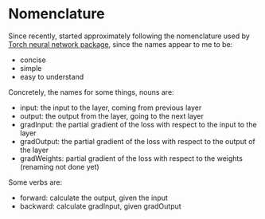 # Nomenclature

Since recently, started approximately following the nomenclature used by [Torch neural network package](http://torch.cogbits.com/doc/nn/index.html), since the names appear to me to be:
* concise
* simple
* easy to understand

Concretely, the names for some things, nouns are:
* input: the input to the layer, coming from previous layer
* output: the output from the layer, going to the next layer
* gradInput: the partial gradient of the loss with respect to the input to the layer
* gradOutput: the partial gradient of the loss with respect to the output of the layer
* gradWeights: partial gradient of the loss with respect to the weights (renaming not done yet)

Some verbs are:
* forward: calculate the output, given the input
* backward: calculate gradInput, given gradOutput

